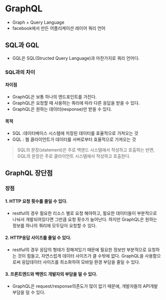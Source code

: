# GraphQL
+ Graph + Query Language
+ facebook에서 만든 어플리케이션 레이어 쿼리 언어
## SQL과 GQL
+ GQL은 SQL(Structed Query Language)과 마찬가지로 쿼리 언어다.
### SQL과의 차이
#### 차이점
+ GraphQL은 보통 하나의 엔드포인트를 가진다.
+ GraphQL은 요청할 때 사용하는 쿼리에 따라 다른 응답을 받을 수 있다.
+ GraphQL은 원하는 데이터(response)만 받을 수 있다.
#### 목적
+ SQL :데이터베이스 시스템에 저장된 데이터를 효율적으로 가져오는 것
+ GQL : 웹 클라이언트가 데이터를 서버로부터 효율적으로 가져오는 것
> SQL의 문장(statement)은 주로 백앤드 시스템에서 작성하고 호출하는 반면, GQL의 문장은 주로 클라이언트 시스템에서 작성하고 호출한다.
## GraphQL 장단점
### 장점
#### 1. HTTP 요청 횟수를 줄일 수 있다.
  - restful의 경우 필요한 리소스 별로 요청 해야하고, 필요한 데이터들이 부분적으로 나눠서 개발되어있다면 그만큼 요청 횟수가 늘어난다. 하지만 GraphQL은 원하는 정보를 하나의 쿼리에 모두담아 요청할 수 있다.
#### 2. HTTP응답 사이즈를 줄일 수 있다.
  - restful의 경우 응답의 형태가 정해져있기 때문에 필요한 정보만 부분적으로 요청하는 것이 힘들고, 자연스럽게 데이터 사이즈가 클 수밖에 없다. GraphQL을 사용함으로써 응답데이터 사이즈를 최소화하여 모바일 환경 부담을 줄일 수 있다.
#### 3. 프론트엔드와 백엔드 개발자의 부담을 덜 수 있다.
  - GraphQL은 request/response의존도가 많이 없기 때문에, 개발자들의 API개발 부담을 덜 수 있다.
